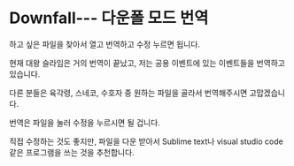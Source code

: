 # Downfall--- 다운폴 모드 번역

하고 싶은 파일을 찾아서 열고 번역하고 수정 누르면 됩니다.

현재 대왕 슬라임은 거의 번역이 끝났고, 저는 공용 이벤트에 있는 이벤트들을 번역하고 있습니다.

다른 분들은 육각령, 스네코, 수호자 중 원하는 파일을 골라서 번역해주시면 고맙겠습니다.

번역은 파일을 눌러 수정을 누르시면 될 겁니다.

직접 수정하는 것도 좋지만, 파일을 다운 받아서 Sublime text나 visual studio code 같은 프로그램을 쓰는 것을 추천합니다.


